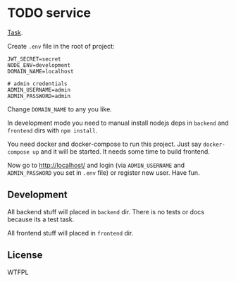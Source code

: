 # TODO service

[Task](https://drive.google.com/open?id=1el24qc950h8BKMEm1IKhQEJYJzB9i0pt).

Create `.env` file in the root of project:

```
JWT_SECRET=secret
NODE_ENV=development
DOMAIN_NAME=localhost

# admin credentials
ADMIN_USERNAME=admin
ADMIN_PASSWORD=admin
```

Change `DOMAIN_NAME` to any you like.

In development mode you need to manual install nodejs deps in `backend` and `frontend` dirs with `npm install`.

You need docker and docker-compose to run this project. Just say `docker-compose up` and it will be started. It needs some time to build frontend.

Now go to [http://localhost/](http://localhost/) and login (via `ADMIN_USERNAME` and `ADMIN_PASSWORD` you set in `.env` file) or register new user. Have fun.

## Development

All backend stuff will placed in `backend` dir. There is no tests or docs because its a test task.

All frontend stuff will placed in `frontend` dir.

## License

WTFPL
